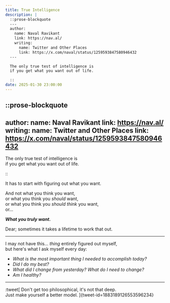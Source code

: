```yaml
---
title: True Intelligence
description: |
  ::prose-blockquote
  ---
  author:
    name: Naval Ravikant
    link: https://nav.al/
    writing:
      name: Twitter and Other Places
      link: https://x.com/naval/status/1259593847580946432
  ---

  The only true test of intelligence is  
  if you get what you want out of life.

  ::
date: 2025-01-30 23:00:00
---
```


::prose-blockquote
---
author:
  name: Naval Ravikant
  link: https://nav.al/
  writing:
    name: Twitter and Other Places
    link: https://x.com/naval/status/1259593847580946432
---

The only true test of intelligence is  
if you get what you want out of life.

::

It has to start with figuring out what you want.

And not what you think you want,  
or what you think you _should_ want,  
or what you think you _should think_ you want,  
or...

_**What you truly want.**_

Dear; sometimes it takes a lifetime to work that out.

---

I may not have this... _thing_ entirely figured out myself,  
but here's what I ask myself every day:

- _What is the most important thing I needed to accomplish today?_
- _Did I do my best?_
- _What did I change from yesterday? What do I need to change?_
- _Am I healthy?_

---

<!-- Don't get too philosophical, it's not that deep.
Just make yourself a better model. -->

:tweet[
  Don't get too philosophical, it's not that deep. <br>
  Just make yourself a better model.
]{tweet-id=1883189126553596234}
